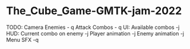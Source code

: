 # The_Cube_Game-GMTK-jam-2022

TODO:
	Camera
	Enemies - q
	Attack Combos - q
	UI: Available combos -j
	HUD: Current combo on enemy -j
	Player animation -j
	Enemy animation -j
	Menu
	SFX -q
	
